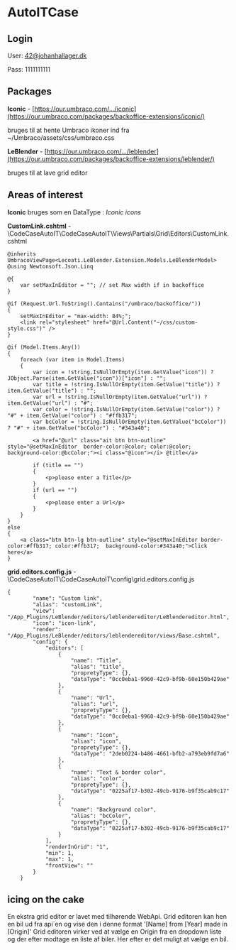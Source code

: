 # AutoITCase

## Login
User: 42@johanhallager.dk

Pass: 1111111111

##  Packages
**Iconic** -  [https://our.umbraco.com/.../iconic](https://our.umbraco.com/packages/backoffice-extensions/iconic/)

bruges til at hente Umbraco ikoner ind fra ~/Umbraco/assets/css/umbraco.css

**LeBlender** - [https://our.umbraco.com/.../leblender](https://our.umbraco.com/packages/backoffice-extensions/leblender/)

bruges til at lave grid editor


## Areas of interest
**Iconic** bruges som en DataType : *Iconic icons*

**CustomLink.cshtml** - \CodeCaseAutoIT\CodeCaseAutoIT\Views\Partials\Grid\Editors\CustomLink.cshtml
```
@inherits UmbracoViewPage<Lecoati.LeBlender.Extension.Models.LeBlenderModel>
@using Newtonsoft.Json.Linq

@{ 
    var setMaxInEditor = ""; // set Max width if in backoffice
}

@if (Request.Url.ToString().Contains("/umbraco/backoffice/"))
{
    setMaxInEditor = "max-width: 84%;";
    <link rel="stylesheet" href="@Url.Content("~/css/custom-style.css")" />
}

@if (Model.Items.Any())
{
    foreach (var item in Model.Items)
    {
        var icon = !string.IsNullOrEmpty(item.GetValue("icon")) ? JObject.Parse(item.GetValue("icon"))["icon"] : "";
        var title = !string.IsNullOrEmpty(item.GetValue("title")) ? item.GetValue("title") : "";
        var url = !string.IsNullOrEmpty(item.GetValue("url")) ? item.GetValue("url") : "#";
        var color = !string.IsNullOrEmpty(item.GetValue("color")) ? "#" + item.GetValue("color") : "#ffb317";
        var bcColor = !string.IsNullOrEmpty(item.GetValue("bcColor")) ? "#" + item.GetValue("bcColor") : "#343a40";

        <a href="@url" class="ait btn btn-outline" style="@setMaxInEditor  border-color:@color; color:@color;  background-color:@bcColor;"><i class="@icon"></i> @title</a>

        if (title == "")
        {
            <p>please enter a Title</p>
        }
        if (url == "")
        {
            <p>please enter a Url</p>
        }
    }
}
else
{
    <a class="btn btn-lg btn-outline" style="@setMaxInEditor border-color:#ffb317; color:#ffb317;  background-color:#343a40;">Click here</a>
} 
```
**grid.editors.config.js** - \CodeCaseAutoIT\CodeCaseAutoIT\config\grid.editors.config.js
```
{
        "name": "Custom link",
        "alias": "customLink",
        "view": "/App_Plugins/LeBlender/editors/leblendereditor/LeBlendereditor.html",
        "icon": "icon-link",
        "render": "/App_Plugins/LeBlender/editors/leblendereditor/views/Base.cshtml",
        "config": {
            "editors": [
                {
                    "name": "Title",
                    "alias": "title",
                    "propretyType": {},
                    "dataType": "0cc0eba1-9960-42c9-bf9b-60e150b429ae"
                },
                {
                    "name": "Url",
                    "alias": "url",
                    "propretyType": {},
                    "dataType": "0cc0eba1-9960-42c9-bf9b-60e150b429ae"
                },
                {
                    "name": "Icon",
                    "alias": "icon",
                    "propretyType": {},
                    "dataType": "2deb0224-b486-4661-bfb2-a793eb9fd7a6"
                },
                {
                    "name": "Text & border color",
                    "alias": "color",
                    "propretyType": {},
                    "dataType": "0225af17-b302-49cb-9176-b9f35cab9c17"
                },
                {
                    "name": "Background color",
                    "alias": "bcColor",
                    "propretyType": {},
                    "dataType": "0225af17-b302-49cb-9176-b9f35cab9c17"
                }
            ],
            "renderInGrid": "1",
            "min": 1,
            "max": 1,
            "frontView": ""
        }
    }
```

## icing on the cake
En ekstra grid editor er lavet med tilhørende WebApi.
Grid editoren kan hen en bil ud fra api´en og vise den i denne format '[Name] from [Year] made in [Origin]'
Grid editoren virker ved at vælge en Origin fra en dropdown liste og der efter modtage en liste af biler.
Her efter er det muligt at vælge en bil.







